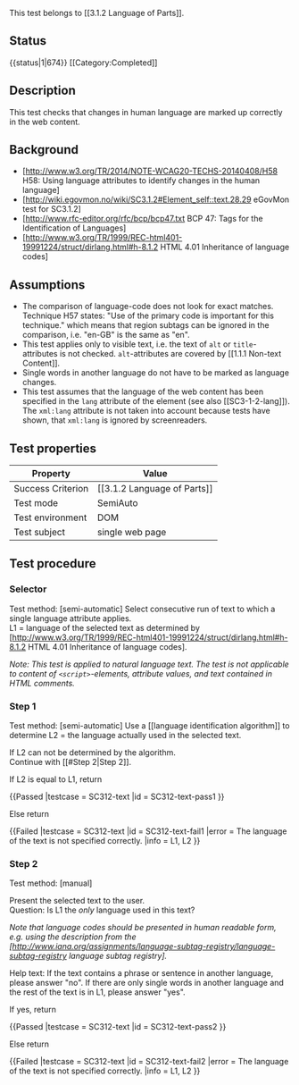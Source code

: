 This test belongs to [[3.1.2 Language of Parts]].

## Status
{{status|1|674}}
[[Category:Completed]]

## Description

This test checks that changes in human language are marked up correctly in the web content.

## Background
- [http://www.w3.org/TR/2014/NOTE-WCAG20-TECHS-20140408/H58  H58: Using language attributes to identify changes in the human language]
- [http://wiki.egovmon.no/wiki/SC3.1.2#Element_self::text.28.29 eGovMon test for SC3.1.2]
- [http://www.rfc-editor.org/rfc/bcp/bcp47.txt BCP 47: Tags for the Identification of Languages]
- [http://www.w3.org/TR/1999/REC-html401-19991224/struct/dirlang.html#h-8.1.2 HTML 4.01 Inheritance of language codes]

## Assumptions
- The comparison of language-code does not look for exact matches. Technique H57 states: "Use of the primary code is important for this technique." which means that region subtags can be ignored in the comparison, i.e. "en-GB" is the same as "en".
- This test applies only to visible text, i.e. the text of `alt` or `title`-attributes is not checked. `alt`-attributes are covered by [[1.1.1 Non-text Content]].
- Single words in another language do not have to be marked as language changes.
- This test assumes that the language of the web content has been specified in the `lang` attribute of the element (see also [[SC3-1-2-lang]]). The `xml:lang` attribute is not taken into account because tests have shown, that `xml:lang` is ignored by screenreaders.

## Test properties

| Property         | Value
|------------------|----
|Success Criterion |[[3.1.2 Language of Parts]]
|Test mode         |SemiAuto
|Test environment  |DOM
|Test subject      |single web page


## Test procedure

### Selector
Test method: [semi-automatic]
Select consecutive run of text to which a single language attribute applies.<br/>
L1 = language of the selected text as determined by [http://www.w3.org/TR/1999/REC-html401-19991224/struct/dirlang.html#h-8.1.2 HTML 4.01 Inheritance of language codes].

*Note: This test is applied to natural language text. The test is not applicable to content of `<script>`-elements, attribute values, and text contained in HTML comments.*

### Step 1
Test method: [semi-automatic]
Use a [[language identification algorithm]] to determine L2 = the language actually used in the selected text.

If L2 can not be determined by the algorithm.<br/>
Continue with [[#Step 2|Step 2]].

If L2 is equal to L1, return

{{Passed
|testcase = SC312-text
|id = SC312-text-pass1
}}

Else return

{{Failed
|testcase = SC312-text
|id = SC312-text-fail1
|error = The language of the text is not specified correctly.
|info = L1, L2
}}

### Step 2
Test method: [manual]

Present the selected text to the user.<br/>
Question: Is L1 the *only* language used in this text?

*Note that language codes should be presented in human readable form, e.g. using the description from the [http://www.iana.org/assignments/language-subtag-registry/language-subtag-registry language subtag registry].*

Help text: If the text contains a phrase or sentence in another language, please answer "no". If there are only single words in another language and the rest of the text is in L1, please answer "yes".

If yes, return

{{Passed
|testcase = SC312-text
|id = SC312-text-pass2
}}

Else return

{{Failed
|testcase = SC312-text
|id = SC312-text-fail2
|error = The language of the text is not specified correctly.
|info = L1, L2
}}
